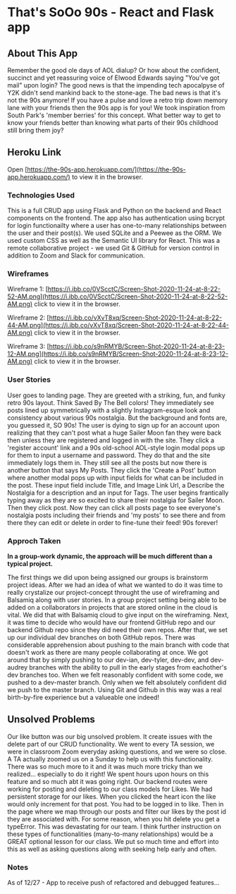 # That's SoOo 90s - React and Flask app

## About This App

Remember the good ole days of AOL dialup? Or how about the confident, succinct and yet reassuring voice of Elwood Edwards saying "You've got mail" upon login? The good news is that the impending tech apocalpyse of Y2K didn't send mankind back to the stone-age. The bad news is that it's not the 90s anymore! If you have a pulse and love a retro trip down memory lane with your friends then the 90s app is for you! We took inspiration from South Park's 'member berries' for this concept. What better way to get to know your friends better than knowing what parts of their 90s childhood still bring them joy?

## Heroku Link
Open [https://the-90s-app.herokuapp.com/](https://the-90s-app.herokuapp.com/) to view it in the browser.



### Technologies Used 

This is a full CRUD app using Flask and Python on the backend and React components on the frontend. The app also has authentication using bcrypt for login functionailty where a user has one-to-many relationships between the user and their post(s). We used SQLite and a Peewee as the ORM. We used custom CSS as well as the Semantic UI library for React. This was a remote collaborative project - we used Git & GitHub for version control in addition to Zoom and Slack for communication.

### Wireframes
Wireframe 1: [https://i.ibb.co/0VScctC/Screen-Shot-2020-11-24-at-8-22-52-AM.png](https://i.ibb.co/0VScctC/Screen-Shot-2020-11-24-at-8-22-52-AM.png) click to view it in the browser.

Wireframe 2: [https://i.ibb.co/vXvT8xq/Screen-Shot-2020-11-24-at-8-22-44-AM.png](https://i.ibb.co/vXvT8xq/Screen-Shot-2020-11-24-at-8-22-44-AM.png) click to view it in the browser.

Wireframe 3: [https://i.ibb.co/s9nRMYB/Screen-Shot-2020-11-24-at-8-23-12-AM.png](https://i.ibb.co/s9nRMYB/Screen-Shot-2020-11-24-at-8-23-12-AM.png) click to view it in the browser.


### User Stories

User goes to landing page. They are greeted with a striking, fun, and funky retro 90s layout. Think Saved By The Bell colors! They immediately see posts lined up symmetrically with a slightly Instagram-esque look and consistency about various 90s nostalgia. But the background and fonts are, you guessed it, SO 90s! The user is dying to sign up for an account upon realizing that they can't post what a huge Sailer Moon fan they were back then unless they are registered and logged in with the site. They click a 'register account' link and a 90s old-school AOL-style login modal pops up for them to input a username and password. They do that and the site immediately logs them in. They still see all the posts but now there is another button that says My Posts. They click the 'Create a Post' button where another modal pops up with input fields for what can be included in the post. These input field include Title, and Image Link Url, a Describe the Nostalgia for a description and an input for Tags. The user begins frantically typing away as they are so excited to share their nostalgia for Sailer Moon. Then they click post. Now they can click all posts page to see everyone's nostalgia posts including their friends and 'my posts' to see there and from there they can edit or delete in order to fine-tune their feed! 90s forever!

### Approch Taken

**In a group-work dynamic, the approach will be much different than a typical project.**

The first things we did upon being assigned our groups is brainstorm project ideas. After we had an idea of what we wanted to do it was time to really crystalize our project-concept throught the use of wireframing and Balsamiq along with user stories. In a group project setting being able to be added on a collaborators in projects that are stored online in the cloud is vital. We did that with Balsamiq cloud to give input on the wireframing. Next, it was time to decide who would have our frontend GitHub repo and our backend Github repo since they did need their own repos.  After that, we set up our individual dev branches on both GitHub repos. There was considerable apprehension about pushing to the main branch with code that doesn't work as there are many people collaborating at once. We got around that by simply pushing to our dev-ian, dev-tyler, dev-dev, and dev-audrey branches with the ability to pull in the early stages from eachother's dev branches too. When we felt reasonably confident with some code, we pushed to a dev-master branch. Only when we felt absolutely confident did we push to the master branch. Using Git and Github in this way was a real birth-by-fire experience but a valueable one indeed!


## Unsolved Problems

Our like button was our big unsolved problem. It create issues with the delete part of our CRUD functionality. We went to every TA session, we were in classroom Zoom everyday asking questions, and we were so close. A TA actually zoomed us on a Sunday to help us with this functionality. There was so much more to it and it was much more tricky than we realized... especially to do it right! We spent hours upon hours on this feature and so much abt it was going right. Our backend routes were working for posting and deleting to our class models for Likes. We had persistent storage for our likes. When you clicked the heart icon the like would only increment for that post. You had to be logged in to like. Then in the page where we map through our posts and filter our likes by the post id they are associated with. For some reason, when you hit delete you get a typeError. This was devastating for our team. I think further instruction on these types of functionalities (many-to-many relationships) would be a GREAT optional lesson for our class. We put so much time and effort into this as well as asking questions along with seeking help early and often.

### Notes
 
As of 12/27 - App to receive push of refactored and debugged features... 
